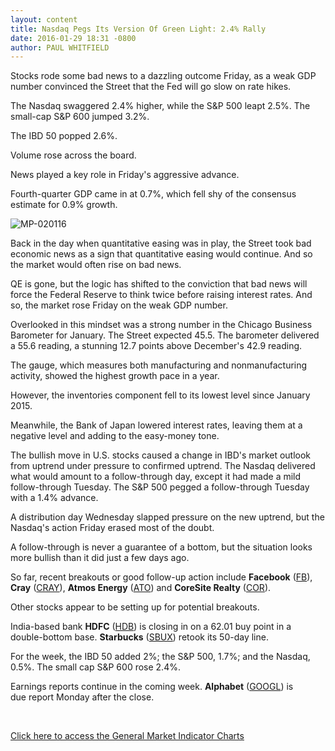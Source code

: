 ```yaml
---
layout: content
title: Nasdaq Pegs Its Version Of Green Light: 2.4% Rally
date: 2016-01-29 18:31 -0800
author: PAUL WHITFIELD
---
```






Stocks rode some bad news to a dazzling outcome Friday, as a weak GDP number convinced the Street that the Fed will go slow on rate hikes.


The Nasdaq swaggered 2.4% higher, while the S&P 500 leapt 2.5%. The small-cap S&P 600 jumped 3.2%.


The IBD 50 popped 2.6%.


Volume rose across the board.


News played a key role in Friday's aggressive advance.


Fourth-quarter GDP came in at 0.7%, which fell shy of the consensus estimate for 0.9% growth.


![MP-020116](https://www.investors.com/wp-content/uploads/2016/01/MP-020116-132x300.jpg)


Back in the day when quantitative easing was in play, the Street took bad economic news as a sign that quantitative easing would continue. And so the market would often rise on bad news.


QE is gone, but the logic has shifted to the conviction that bad news will force the Federal Reserve to think twice before raising interest rates. And so, the market rose Friday on the weak GDP number.


Overlooked in this mindset was a strong number in the Chicago Business Barometer for January. The Street expected 45.5. The barometer delivered a 55.6 reading, a stunning 12.7 points above December's 42.9 reading.


The gauge, which measures both manufacturing and nonmanufacturing activity, showed the highest growth pace in a year.


However, the inventories component fell to its lowest level since January 2015.


Meanwhile, the Bank of Japan lowered interest rates, leaving them at a negative level and adding to the easy-money tone.


The bullish move in U.S. stocks caused a change in IBD's market outlook from uptrend under pressure to confirmed uptrend. The Nasdaq delivered what would amount to a follow-through day, except it had made a mild follow-through Tuesday. The S&P 500 pegged a follow-through Tuesday with a 1.4% advance.


A distribution day Wednesday slapped pressure on the new uptrend, but the Nasdaq's action Friday erased most of the doubt.


A follow-through is never a guarantee of a bottom, but the situation looks more bullish than it did just a few days ago.


So far, recent breakouts or good follow-up action include **Facebook** ([FB](https://research.investors.com/quote.aspx?symbol=FB)), **Cray** ([CRAY](https://research.investors.com/quote.aspx?symbol=CRAY)), **Atmos Energy** ([ATO](https://research.investors.com/quote.aspx?symbol=ATO)) and **CoreSite Realty** ([COR](https://research.investors.com/quote.aspx?symbol=COR)).


Other stocks appear to be setting up for potential breakouts.


India-based bank **HDFC** ([HDB](https://research.investors.com/quote.aspx?symbol=HDB)) is closing in on a 62.01 buy point in a double-bottom base. **Starbucks** ([SBUX](https://research.investors.com/quote.aspx?symbol=SBUX)) retook its 50-day line.


For the week, the IBD 50 added 2%; the S&P 500, 1.7%; and the Nasdaq, 0.5%. The small cap S&P 600 rose 2.4%.


Earnings reports continue in the coming week. **Alphabet** ([GOOGL](https://research.investors.com/quote.aspx?symbol=GOOGL)) is due report Monday after the close.


 


[Click here to access the General Market Indicator Charts](https://www.investors.com/wp-content/uploads/2016/01/GMI_020116.pdf)




